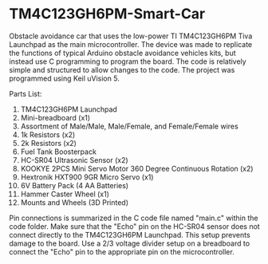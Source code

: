 # TM4C123GH6PM-Smart-Car
Obstacle avoidance car that uses the low-power TI TM4C123GH6PM Tiva Launchpad as the main microcontroller. The device was made to 
replicate the functions of typical Arduino obstacle avoidance vehicles kits, but instead use C programming to program the board. 
The code is relatively simple and structured to allow changes to the code. The project was programmed using Keil uVision 5.

Parts List:
1) TM4C123GH6PM Launchpad
2) Mini-breadboard (x1)
3) Assortment of Male/Male, Male/Female, and Female/Female wires
4) 1k Resistors (x2)
5) 2k Resistors (x2)
6) Fuel Tank Boosterpack
7) HC-SR04 Ultrasonic Sensor (x2)
8) KOOKYE 2PCS Mini Servo Motor 360 Degree Continuous Rotation (x2)
9) Hextronik HXT900 9GR Micro Servo (x1)
10) 6V Battery Pack (4 AA Batteries)
11) Hammer Caster Wheel (x1)
12) Mounts and Wheels (3D Printed)

Pin connections is summarized in the C code file named "main.c" within the code folder. Make sure that the "Echo" pin on the HC-SR04 
sensor does not connect directly to the TM4C123GH6PM Launchpad. This setup prevents damage to the board. Use a 2/3 voltage divider 
setup on a breadboard to connect the "Echo" pin to the appropriate pin on the microcontroller.
